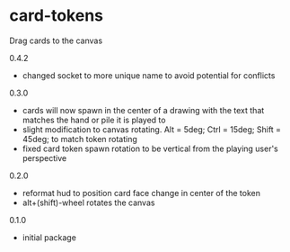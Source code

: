 # card-tokens
Drag cards to the canvas

0.4.2
  - changed socket to more unique name to avoid potential for conflicts

0.3.0

  - cards will now spawn in the center of a drawing with the text that matches the hand or pile it is played to
  - slight modification to canvas rotating. Alt = 5deg; Ctrl = 15deg; Shift = 45deg; to match token rotating
  - fixed card token spawn rotation to be vertical from the playing user's perspective

0.2.0

  - reformat hud to position card face change in center of the token
  - alt+(shift)-wheel rotates the canvas

0.1.0

  - initial package
